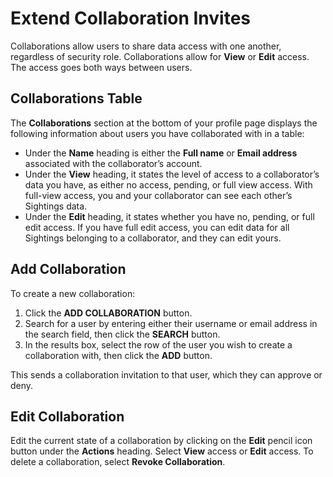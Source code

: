 # Extend Collaboration Invites

Collaborations allow users to share data access with one another, regardless of security role. Collaborations allow for **View** or **Edit** access. The access goes both ways between users.

## Collaborations Table

The **Collaborations** section at the bottom of your profile page displays the following information about users you have collaborated with in a table:

* Under the **Name** heading is either the **Full name** or **Email address** associated with the collaborator’s account.
* Under the **View** heading, it states the level of access to a collaborator’s data you have, as either no access, pending, or full view access. With full-view access, you and your collaborator can see each other’s Sightings data.
* Under the **Edit** heading, it states whether you have no, pending, or full edit access. If you have full edit access, you can edit data for all Sightings belonging to a collaborator, and they can edit yours.

## Add Collaboration

To create a new collaboration:

1. Click the **ADD COLLABORATION** button.
2. Search for a user by entering either their username or email address in the search field, then click the **SEARCH** button.
3. In the results box, select the row of the user you wish to create a collaboration with, then click the **ADD** button.

This sends a collaboration invitation to that user, which they can approve or deny.

## Edit Collaboration

Edit the current state of a collaboration by clicking on the **Edit** pencil icon button under the **Actions** heading. Select **View** access or **Edit** access. To delete a collaboration, select **Revoke Collaboration**.